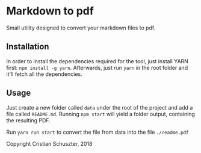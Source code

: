 # Markdown to pdf

Small utility designed to convert your markdown files to pdf. 

## Installation

In order to install the dependencies required for the tool, just install YARN first: `npm install -g yarn`.
Afterwards, just run `yarn` in the root folder and it'll fetch all the dependencies.

## Usage

Just create a new folder called `data` under the root of the project and add a file called `README.md`. Running `npm start`
will yield a folder output, containing the resulting PDF.

Run `yarn run start` to convert the file from data into the file `./readme.pdf`

Copyright Cristian Schuszter, 2018
